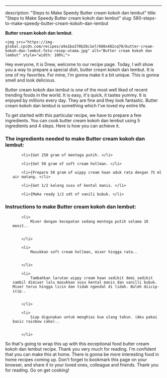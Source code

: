 ---
description: "Steps to Make Speedy Butter cream kokoh dan lembut"
title: "Steps to Make Speedy Butter cream kokoh dan lembut"
slug: 580-steps-to-make-speedy-butter-cream-kokoh-dan-lembut

<p>
	<strong>Butter cream kokoh dan lembut</strong>. 
	
</p>
<p>
	
	<img src="https://img-global.cpcdn.com/recipes/a9a1ba370b28c1e7/680x482cq70/butter-cream-kokoh-dan-lembut-foto-resep-utama.jpg" alt="Butter cream kokoh dan lembut" style="width: 100%;">
	
	
</p>
<p>
	Hey everyone, it is Drew, welcome to our recipe page. Today, I will show you a way to prepare a special dish, butter cream kokoh dan lembut. It is one of my favorites. For mine, I'm gonna make it a bit unique. This is gonna smell and look delicious.
</p>
	
<p>
	Butter cream kokoh dan lembut is one of the most well liked of recent trending foods in the world. It is easy, it's quick, it tastes yummy. It is enjoyed by millions every day. They are fine and they look fantastic. Butter cream kokoh dan lembut is something which I've loved my entire life.
</p>
<p>
	
</p>

<p>
To get started with this particular recipe, we have to prepare a few ingredients. You can cook butter cream kokoh dan lembut using 5 ingredients and 4 steps. Here is how you can achieve it.
</p>

<h3>The ingredients needed to make Butter cream kokoh dan lembut:</h3>

<ol>
	
		<li>{Get 250 gram of mentega putih. </li>
	
		<li>{Get 50 gram of soft cream hollman. </li>
	
		<li>{Prepare 50 gram of wippy cream haan aduk rata dengan 75 ml air matang. </li>
	
		<li>{Get 1/2 kaleng susu of kental manis. </li>
	
		<li>{Make ready 1/2 sdt of vanili bubuk. </li>
	
</ol>
<p>
	
</p>

<h3>Instructions to make Butter cream kokoh dan lembut:</h3>

<ol>
	
		<li>
			Mixer dengan kecepatan sedang mentega putih selama 10 menit..
			
			
		</li>
	
		<li>
			Masukkan soft cream hollman, mixer hingga rata..
			
			
		</li>
	
		<li>
			Tambahkan larutan wippy cream haan sedikit demi sedikit sambil dimixer lalu masukkan susu kental manis dan vanilli bubuk. Mixer terus hingga licin dan tidak ngendal di lidah. Boleh diicip-icip..
			
			
		</li>
	
		<li>
			Siap digunakan untuk menghias kue ulang tahun. (Aku pakai basic rainbow cake)..
			
			
		</li>
	
</ol>

<p>
	
</p>

<p>
	So that's going to wrap this up with this exceptional food butter cream kokoh dan lembut recipe. Thank you very much for reading. I'm confident that you can make this at home. There is gonna be more interesting food in home recipes coming up. Don't forget to bookmark this page on your browser, and share it to your loved ones, colleague and friends. Thank you for reading. Go on get cooking!
</p>

